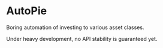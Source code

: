 # AutoPie

Boring automation of investing to various asset classes.

Under heavy development, no API stability is guaranteed yet.
